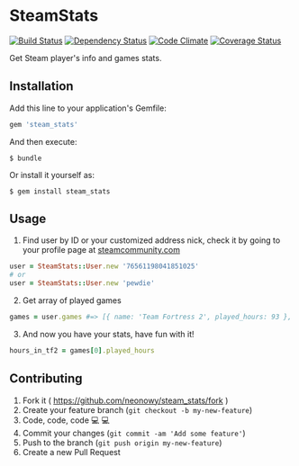 # SteamStats

[![Build Status](https://travis-ci.org/neonowy/steam-stats.svg?branch=master)](https://travis-ci.org/neonowy/steam-stats)
[![Dependency Status](https://gemnasium.com/neonowy/steam-stats.svg)](https://gemnasium.com/neonowy/steam-stats)
[![Code Climate](https://codeclimate.com/github/neonowy/steam-stats/badges/gpa.svg)](https://codeclimate.com/github/neonowy/steam-stats)
[![Coverage Status](https://coveralls.io/repos/neonowy/steam-stats/badge.svg?branch=master)](https://coveralls.io/r/neonowy/steam-stats?branch=master)

Get Steam player's info and games stats.

## Installation

Add this line to your application's Gemfile:

```ruby
gem 'steam_stats'
```

And then execute:

    $ bundle

Or install it yourself as:

    $ gem install steam_stats

## Usage

1. Find user by ID or your customized address nick, check it by going to your profile page at [steamcommunity.com](http://steamcommunity.com/)
```ruby
user = SteamStats::User.new '76561198041851025'
# or
user = SteamStats::User.new 'pewdie'
```

2. Get array of played games
```ruby
games = user.games #=> [{ name: 'Team Fortress 2', played_hours: 93 }, { name: 'Sniper Elite V2', played_hours: 2.4 }, ...]
```

3. And now you have your stats, have fun with it!
```ruby
hours_in_tf2 = games[0].played_hours
```

## Contributing

1. Fork it ( https://github.com/neonowy/steam_stats/fork )
2. Create your feature branch (`git checkout -b my-new-feature`)
3. Code, code, code :computer: :computer:
3. Commit your changes (`git commit -am 'Add some feature'`)
4. Push to the branch (`git push origin my-new-feature`)
5. Create a new Pull Request
